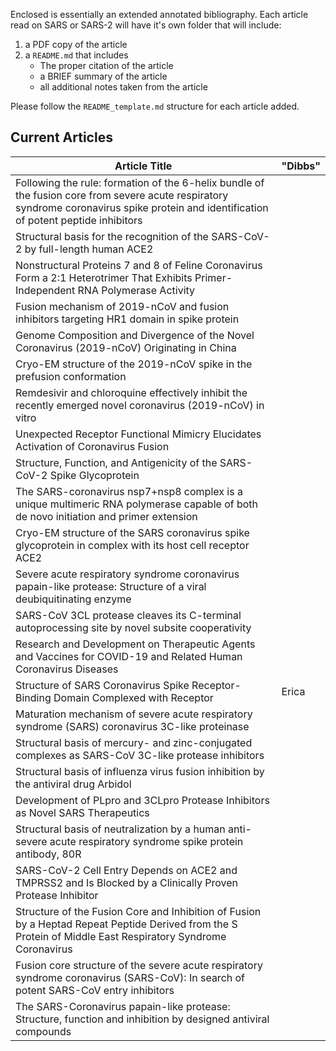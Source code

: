 Enclosed is essentially an extended annotated bibliography. Each article read on SARS or SARS-2 will have it's own folder that will include:
1. a PDF copy of the article
2. a `README.md` that includes
   * The proper citation of the article
   * a BRIEF summary of the article
   * all additional notes taken from the article

Please follow the `README_template.md` structure for each article added.

## **Current Articles**
| **Article Title**   | "Dibbs"  |
|---|---|
| Following the rule: formation of the 6-helix bundle of the fusion core from severe acute respiratory syndrome coronavirus spike protein and identification of potent peptide inhibitors   |   |
| Structural basis for the recognition of the SARS-CoV-2 by full-length human ACE2   |   |
| Nonstructural Proteins 7 and 8 of Feline Coronavirus Form a 2:1 Heterotrimer That Exhibits Primer-Independent RNA Polymerase Activity  |   |
| Fusion mechanism of 2019-nCoV and fusion inhibitors targeting HR1 domain in spike protein  |   |
| Genome Composition and Divergence of the Novel Coronavirus (2019-nCoV) Originating in China   |   |
| Cryo-EM structure of the 2019-nCoV spike in the prefusion conformation  |   |
| Remdesivir and chloroquine effectively inhibit the recently emerged novel coronavirus (2019-nCoV) in vitro   |   |
| Unexpected Receptor Functional Mimicry Elucidates Activation of Coronavirus Fusion  |   |
| Structure, Function, and Antigenicity of the SARS-CoV-2 Spike Glycoprotein  |   |
| The SARS-coronavirus nsp7+nsp8 complex is a unique multimeric RNA polymerase capable of both de novo initiation and primer extension  |   |
| Cryo-EM structure of the SARS coronavirus spike glycoprotein in complex with its host cell receptor ACE2   |   |
| Severe acute respiratory syndrome coronavirus papain-like protease: Structure of a viral deubiquitinating enzyme   |   |
| SARS-CoV 3CL protease cleaves its C-terminal autoprocessing site by novel subsite cooperativity   |   |
| Research and Development on Therapeutic Agents and Vaccines for COVID-19 and Related Human Coronavirus Diseases   |   |
| Structure of SARS Coronavirus Spike Receptor-Binding Domain Complexed with Receptor   | Erica  |
| Maturation mechanism of severe acute respiratory syndrome (SARS) coronavirus 3C-like proteinase   |   |
| Structural basis of mercury- and zinc-conjugated complexes as SARS-CoV 3C-like protease inhibitors  |   |
| Structural basis of influenza virus fusion inhibition by the antiviral drug Arbidol   |   |
| Development of PLpro and 3CLpro Protease Inhibitors as Novel SARS Therapeutics   |   |
| Structural basis of neutralization by a human anti-severe acute respiratory syndrome spike protein antibody, 80R   |   |
| SARS-CoV-2 Cell Entry Depends on ACE2 and TMPRSS2 and Is Blocked by a Clinically Proven Protease Inhibitor   |   |
| Structure of the Fusion Core and Inhibition of Fusion by a Heptad Repeat Peptide Derived from the S Protein of Middle East Respiratory Syndrome Coronavirus   |   |
| Fusion core structure of the severe acute respiratory syndrome coronavirus (SARS-CoV): In search of potent SARS-CoV entry inhibitors   |   |
| The SARS-Coronavirus papain-like protease: Structure, function and inhibition by designed antiviral compounds   |   |
